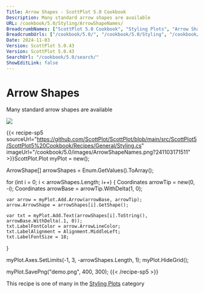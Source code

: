 ```yaml
---
Title: Arrow Shapes - ScottPlot 5.0 Cookbook
Description: Many standard arrow shapes are available
URL: /cookbook/5.0/Styling/ArrowShapeNames/
BreadcrumbNames: ["ScottPlot 5.0 Cookbook", "Styling Plots", "Arrow Shapes"]
BreadcrumbUrls: ["/cookbook/5.0/", "/cookbook/5.0/Styling", "/cookbook/5.0/Styling/ArrowShapeNames"]
Date: 2024-11-03
Version: ScottPlot 5.0.43
Version: ScottPlot 5.0.43
SearchUrl: "/cookbook/5.0/search/"
ShowEditLink: false
---
```



<div class='d-flex align-items-center mt-5'>
<h1 class='me-2 text-dark my-0 border-0'>Arrow Shapes</h1>
</div>

Many standard arrow shapes are available

[![](/cookbook/5.0/images/ArrowShapeNames.png?241103171511)](/cookbook/5.0/images/ArrowShapeNames.png?241103171511)

{{< recipe-sp5 sourceUrl="https://github.com/ScottPlot/ScottPlot/blob/main/src/ScottPlot5/ScottPlot5%20Cookbook/Recipes/General/Styling.cs" imageUrl="/cookbook/5.0/images/ArrowShapeNames.png?241103171511" >}}ScottPlot.Plot myPlot = new();

ArrowShape[] arrowShapes = Enum.GetValues<ArrowShape>().ToArray();

for (int i = 0; i < arrowShapes.Length; i++)
{
    Coordinates arrowTip = new(0, -i);
    Coordinates arrowBase = arrowTip.WithDelta(1, 0);

    var arrow = myPlot.Add.Arrow(arrowBase, arrowTip);
    arrow.ArrowShape = arrowShapes[i].GetShape();

    var txt = myPlot.Add.Text(arrowShapes[i].ToString(), arrowBase.WithDelta(.1, 0));
    txt.LabelFontColor = arrow.ArrowLineColor;
    txt.LabelAlignment = Alignment.MiddleLeft;
    txt.LabelFontSize = 18;
}

myPlot.Axes.SetLimits(-1, 3, -arrowShapes.Length, 1);
myPlot.HideGrid();

myPlot.SavePng("demo.png", 400, 300);
{{< /recipe-sp5 >}}

<div class='my-5 text-center'>This recipe is one of many in the <a href='/cookbook/5.0/Styling'>Styling Plots</a> category</div>


